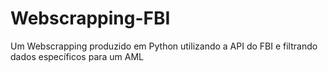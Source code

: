 # Webscrapping-FBI
Um Webscrapping produzido em Python utilizando a API do FBI e filtrando dados específicos para um AML
